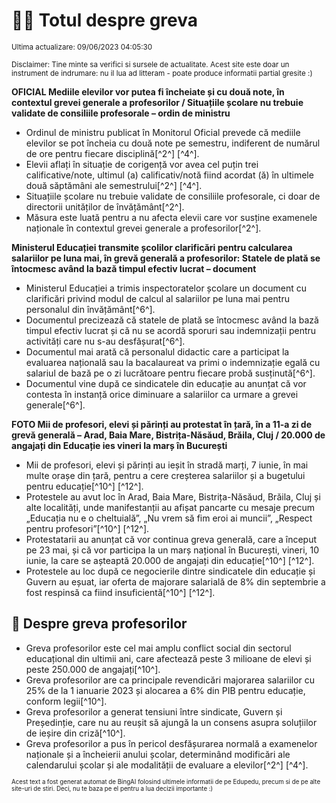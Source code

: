 # 👩‍🏫 Totul despre greva
<sub>Ultima actualizare: 09/06/2023 04:05:30</sub>

<sub>Disclaimer: Tine minte sa verifici si sursele de actualitate. Acest site este doar un instrument de indrumare: nu il lua ad litteram - poate produce informatii partial gresite :)</sub>

**OFICIAL Mediile elevilor vor putea fi încheiate și cu două note, în contextul grevei generale a profesorilor / Situațiile școlare nu trebuie validate de consiliile profesorale – ordin de ministru**

- Ordinul de ministru publicat în Monitorul Oficial prevede că mediile elevilor se pot încheia cu două note pe semestru, indiferent de numărul de ore pentru fiecare disciplină[^2^] [^4^].
- Elevii aflați în situație de corigență vor avea cel puțin trei calificative/note, ultimul (a) calificativ/notă fiind acordat (ă) în ultimele două săptămâni ale semestrului[^2^] [^4^].
- Situațiile școlare nu trebuie validate de consiliile profesorale, ci doar de directorii unităților de învățământ[^2^].
- Măsura este luată pentru a nu afecta elevii care vor susține examenele naționale în contextul grevei generale a profesorilor[^2^].

**Ministerul Educației transmite școlilor clarificări pentru calcularea salariilor pe luna mai, în grevă generală a profesorilor: Statele de plată se întocmesc având la bază timpul efectiv lucrat – document**

- Ministerul Educației a trimis inspectoratelor școlare un document cu clarificări privind modul de calcul al salariilor pe luna mai pentru personalul din învățământ[^6^].
- Documentul precizează că statele de plată se întocmesc având la bază timpul efectiv lucrat și că nu se acordă sporuri sau indemnizații pentru activități care nu s-au desfășurat[^6^].
- Documentul mai arată că personalul didactic care a participat la evaluarea națională sau la bacalaureat va primi o indemnizație egală cu salariul de bază pe o zi lucrătoare pentru fiecare probă susținută[^6^].
- Documentul vine după ce sindicatele din educație au anunțat că vor contesta în instanță orice diminuare a salariilor ca urmare a grevei generale[^6^].

**FOTO Mii de profesori, elevi și părinți au protestat în țară, în a 11-a zi de grevă generală – Arad, Baia Mare, Bistrița-Năsăud, Brăila, Cluj / 20.000 de angajați din Educație ies vineri la marș în București**

- Mii de profesori, elevi și părinți au ieșit în stradă marți, 7 iunie, în mai multe orașe din țară, pentru a cere creșterea salariilor și a bugetului pentru educație[^10^] [^12^].
- Protestele au avut loc în Arad, Baia Mare, Bistrița-Năsăud, Brăila, Cluj și alte localități, unde manifestanții au afișat pancarte cu mesaje precum „Educația nu e o cheltuială”, „Nu vrem să fim eroi ai muncii”, „Respect pentru profesori”[^10^] [^12^].
- Protestatarii au anunțat că vor continua greva generală, care a început pe 23 mai, și că vor participa la un marș național în București, vineri, 10 iunie, la care se așteaptă 20.000 de angajați din educație[^10^] [^12^].
- Protestele au loc după ce negocierile dintre sindicatele din educație și Guvern au eșuat, iar oferta de majorare salarială de 8% din septembrie a fost respinsă ca fiind insuficientă[^10^] [^12^].

## 🏫 Despre greva profesorilor

- Greva profesorilor este cel mai amplu conflict social din sectorul educațional din ultimii ani, care afectează peste 3 milioane de elevi și peste 250.000 de angajați[^10^].
- Greva profesorilor are ca principale revendicări majorarea salariilor cu 25% de la 1 ianuarie 2023 și alocarea a 6% din PIB pentru educație, conform legii[^10^].
- Greva profesorilor a generat tensiuni între sindicate, Guvern și Președinție, care nu au reușit să ajungă la un consens asupra soluțiilor de ieșire din criză[^10^].
- Greva profesorilor a pus în pericol desfășurarea normală a examenelor naționale și a încheierii anului școlar, determinând modificări ale calendarului școlar și ale modalității de evaluare a elevilor[^2^] [^4^].


<sub><sub>Acest text a fost generat automat de BingAI folosind ultimele informatii de pe Edupedu, precum si de pe alte site-uri de stiri. Deci, nu te baza pe el pentru a lua decizii importante :)</sub></sub>